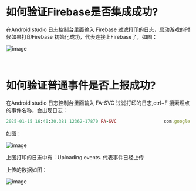


# 如何验证Firebase是否集成成功?

在Android studio 日志控制台里面输入 Firebase 过滤打印的日志，启动游戏的时候如果打印Firebase 初始化成功，代表连接上Firebase了，如图：

![image](https://github.com/user-attachments/assets/4bfe3531-bd50-493b-a640-cb9c89de29cc)

</br>

# 如何验证普通事件是否上报成功?

在Android studio 日志控制台里面输入 FA-SVC 过滤打印的日志,ctrl+F 搜索埋点的事件名称，会出现日志：

```ruby
2025-01-15 16:40:30.381 12362-17870 FA-SVC                  com.google.android.gms               V  Logging event: origin=app,name={这里是你埋点的事件名称},params=Bundle[{ga_event_origin(_o)=app, ga_screen_class(_sc)=UnityPlayerActivity, ga_screen_id(_si)=177135398416964572}]

```

如图：

![image](https://github.com/user-attachments/assets/0a6916fc-682f-43b1-b999-28060d60bedc)

上图打印的日志中有：Uploading events.   代表事件已经上传

上传的数据如图：

![image](https://github.com/user-attachments/assets/7a49c24a-ee2d-47ad-875d-993d13ff90dd)

